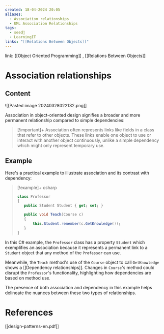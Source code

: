```yaml
---
created: 18-04-2024 20:05
aliases:
  - Association relationships
  - UML Association Relationships
tags:
  - seed🌱
  - LearningIT
links: "[[Relations Between Objects]]"
---
```


link: [[Object Oriented Programming]] , [[Relations Between Objects]]

# Association relationships

## Content

![[Pasted image 20240328022132.png]]

Association in object-oriented design signifies a broader and more permanent relationship compared to simple dependencies:

> [!important]+ 
> Association often represents links like fields in a class that refer to other objects. These links enable one object to use or interact with another object continuously, unlike a simple dependency which might only represent temporary use.

## Example

Here's a practical example to illustrate association and its contrast with dependency:

> [!example]+ csharp
>``` csharp
> class Professor
>{
>    public Student Student { get; set; }
>
>    public void Teach(Course c)
>    {
>        this.Student.remember(c.GetKnowledge());
>    }
>}
>
>```

In this C# example, the `Professor` class has a property `Student` which exemplifies an association because it represents a permanent link to a `Student` object that any method of the `Professor` can use.

Meanwhile, the `Teach` method's use of the `Course` object to call `GetKnowledge` shows a [[Dependency relationships]]. Changes in `Course`'s method could disrupt the `Professor`'s functionality, highlighting how dependencies are based on method use.

The presence of both association and dependency in this example helps delineate the nuances between these two types of relationships.

# References

[[design-patterns-en.pdf]]

